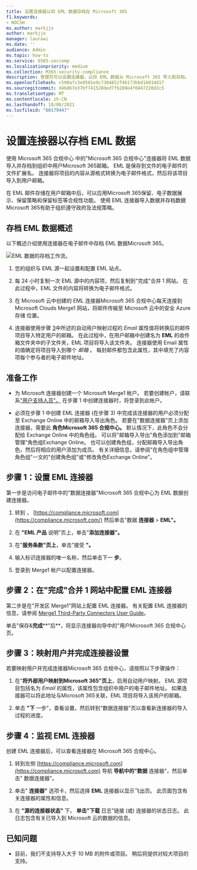 ```yaml
---
title: 设置连接器以将 EML 数据存档在 Microsoft 365
f1.keywords:
- NOCSH
ms.author: markjjo
author: markjjo
manager: laurawi
ms.date: ''
audience: Admin
ms.topic: how-to
ms.service: O365-seccomp
ms.localizationpriority: medium
ms.collection: M365-security-compliance
description: 管理员可以设置连接器，以将 EML 数据从 Microsoft 365 导入和存档。 通过此连接器，可以在 Microsoft 365 中存档来自第三方数据源Microsoft 365。 在存档此数据后，可以使用合规性功能（如合法保留、内容搜索和保留策略）管理第三方数据。
ms.openlocfilehash: c590afc3e9501e9c7304852f46173bbd16034d17
ms.sourcegitcommit: d4b867e37bf741528ded7fb289e4f6847228d2c5
ms.translationtype: MT
ms.contentlocale: zh-CN
ms.lasthandoff: 10/06/2021
ms.locfileid: "60179447"
---
```

# <a name="set-up-a-connector-to-archive-eml-data"></a>设置连接器以存档 EML 数据

使用 Microsoft 365 合规中心 中的"Microsoft 365 合规中心"连接器将 EML 数据导入并存档到组织中用户Microsoft 365邮箱。 EML 是保存到文件的电子邮件的文件扩展名。 连接器将项目的内容从源格式转换为电子邮件格式，然后将该项目导入到用户邮箱。

在 EML 邮件存储在用户邮箱中后，可以应用Microsoft 365保留、电子数据展示、保留策略和保留标签等合规性功能。 使用 EML 连接器导入数据并存档数据Microsoft 365有助于组织遵守政府及法规策略。

## <a name="overview-of-archiving-eml-data"></a>存档 EML 数据概述

以下概述介绍使用连接器在电子邮件中存档 EML 数据Microsoft 365。

![EML 数据的存档工作流。](../media/EMLConnectorWorkflow.png)

1. 您的组织与 EML 源一起设置和配置 EML 站点。

2. 每 24 小时复制一次 EML 源中的内容项，然后复制到"完成"合并 1 网站。 在此过程中，EML 文件的内容将转换为电子邮件格式。

3. 在 Microsoft 云中创建的 EML 连接器Microsoft 365 合规中心每天连接到 Microsoft Clouds Merge1 网站，将邮件传输至 Microsoft 云中的安全 Azure 存储 位置。

4. 连接器使用步骤 [3](#step-3-map-users-and-complete-the-connector-setup)中所述的自动用户映射过程的 *Email* 属性值将转换后的邮件项目导入特定用户的邮箱。 在此过程中，在用户邮箱中创建名为 **EML** 的收件箱文件夹中的子文件夹，EML 项目将导入该文件夹。 连接器使用 Email 属性的值确定将项目导入到哪个 *邮箱* 。 每封邮件都包含此属性，其中填充了内容项每个参与者的电子邮件地址。

## <a name="before-you-begin"></a>准备工作

- 为 Microsoft 连接器创建一个 Microsoft Merge1 帐户。 若要创建帐户，请联系["用户支持人员"。](https://globanet.com/ms-connectors-contact) 在步骤 1 中创建连接器时，将登录到此帐户。

- 必须在步骤 1 中创建 EML 连接器 (在步骤 3) 中完成该连接器的用户必须分配至 Exchange Online 中的邮箱导入导出角色。 若要在"数据连接器"页上添加连接器，需要此 **角色Microsoft 365 合规中心。** 默认情况下，此角色不会分配给 Exchange Online 中的角色组。 可以将"邮箱导入导出"角色添加到"邮箱管理"角色组Exchange Online。 也可以创建角色组，分配邮箱导入导出角色，然后将相应的用户添加为成员。 有关详细信息，请参阅"在角色[](/Exchange/permissions-exo/role-groups#create-role-groups)组中管理角色组[](/Exchange/permissions-exo/role-groups#modify-role-groups)"一文的"创建角色组"或"修改角色Exchange Online"。

## <a name="step-1-set-up-an-eml-connector"></a>步骤 1：设置 EML 连接器

第一步是访问电子邮件中的"数据连接器"Microsoft 365 合规中心为 EML 数据创建连接器。

1. 转到 ， [https://compliance.microsoft.com](https://compliance.microsoft.com/) 然后单击"数据 **连接器**  >  **EML"。**

2. 在 **"EML 产品** 说明"页上，单击"**添加连接器"。**

3. 在"**服务条款"页上**，单击"接受 **"。**

4. 输入标识连接器的唯一名称，然后单击下一 **步**。

5. 登录到 Merge1 帐户以配置连接器。

## <a name="step-2-configure-the-eml-connector-on-the-veritas-merge1-site"></a>步骤 2：在"完成"合并 1 网站中配置 EML 连接器

第二步是在"开发区 Merge1"网站上配置 EML 连接器。 有关配置 EML 连接器的信息，请参阅 [Merge1 Third-Party Connectors User Guide](https://docs.ms.merge1.globanetportal.com/Merge1%20Third-Party%20Connectors%20EML%20User%20Guide%20.pdf)。

单击"保存&**完成****"后**，将显示连接器向导中的"用户Microsoft 365 合规中心页。

## <a name="step-3-map-users-and-complete-the-connector-setup"></a>步骤 3：映射用户并完成连接器设置

若要映射用户并完成连接器Microsoft 365 合规中心，请按照以下步骤操作：

1. 在"**将外部用户映射到Microsoft 365"页上**，启用自动用户映射。 EML 源项目包括名为 *Email* 的属性，该属性包含组织中用户的电子邮件地址。 如果连接器可以将此地址与Microsoft 365关联，EML 项目将导入该用户的邮箱。

2. 单击 **"下** 一步"，查看设置，然后转到"数据连接器"页以查看新连接器的导入过程的进度。

## <a name="step-4-monitor-the-eml-connector"></a>步骤 4：监视 EML 连接器

创建 EML 连接器后，可以查看连接器在 Microsoft 365 合规中心。

1. 转到左侧 [https://compliance.microsoft.com](https://compliance.microsoft.com) 导航 **导航中的"数据** 连接器"，然后单击" 数据连接器"。

2. 单击" **连接器"** 选项卡，然后选择 **EML** 连接器以显示飞出页。 此页面包含有关连接器的属性和信息。

3. 在 **"源的连接器状态"** 下， **单击"下载** 日志"链接 (或) 连接器的状态日志。 此日志包含有关已导入到 Microsoft 云的数据的信息。

## <a name="known-issues"></a>已知问题

- 目前，我们不支持导入大于 10 MB 的附件或项目。 稍后将提供对较大项目的支持。